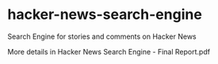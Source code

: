 # hacker-news-search-engine
Search Engine for stories and comments on Hacker News

More details in Hacker News Search Engine - Final Report.pdf
